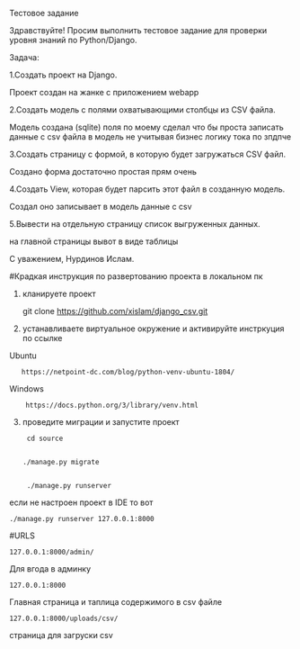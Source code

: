 Тестовое задание

Здравствуйте! Просим выполнить тестовое задание для проверки уровня знаний по Python/Django.



Задача: 


1.Создать проект на Django.

Проект создан на жанке с приложением webapp 

2.Создать модель с полями охватывающими столбцы из CSV файла.

Модель создана (sqlite) поля по моему сделал что бы проста записать данные с csv файла  в модель не учитывая бизнес логику тока по зпдпче 

3.Создать страницу с формой, в которую будет загружаться CSV файл.

Создано форма достаточно простая прям очень  

4.Создать View, которая будет парсить этот файл в созданную модель.

Создал оно записывает в модель данные с csv 

5.Вывести на отдельную страницу список выгруженных данных.

на главной страницы вывот в виде таблицы 

С уважением, Нурдинов Ислам.



#Крадкая инструкция по развертованию проекта в локальном пк

1. кланируете проект

    
    git clone https://github.com/xislam/django_csv.git 


2. устанавливаете виртуальное окружение и активируйте инстркуция по ссылке 

Ubuntu

       https://netpoint-dc.com/blog/python-venv-ubuntu-1804/

Windows
        
        https://docs.python.org/3/library/venv.html
        


3. проведите миграции и запустите проект 

    
        cd source
    
    
       ./manage.py migrate
    
        
        ./manage.py runserver

если не настроен проект в IDE то вот 

    ./manage.py runserver 127.0.0.1:8000 



#URLS


    127.0.0.1:8000/admin/
    
Для вгода в админку 



    127.0.0.1:8000
         
Главная страница и таплица содержимого в csv файле 
         
    127.0.0.1:8000/uploads/csv/
    
страница для загруски csv 





